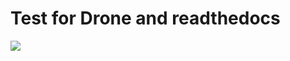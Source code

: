 # Test for Drone and readthedocs


[<img src="https://readthedocs.org/projects/swedendemo/badge/">](https://swedendemo.readthedocs.io/en/latest/)
